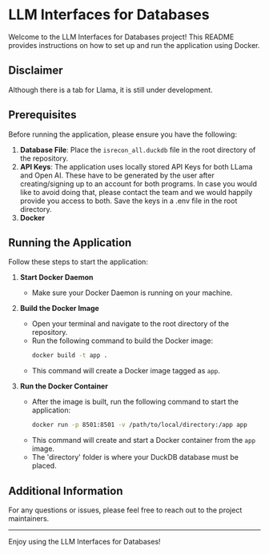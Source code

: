 # LLM Interfaces for Databases

Welcome to the LLM Interfaces for Databases project! This README provides instructions on how to set up and run the application using Docker.

## Disclaimer

Although there is a tab for Llama, it is still under development.

## Prerequisites

Before running the application, please ensure you have the following:

1. **Database File**: Place the `isrecon_all.duckdb` file in the root directory of the repository.
2. **API Keys**: The application uses locally stored API Keys for both LLama and Open AI. These have to be generated by the user after creating/signing up to an account for both programs. In case you would like to avoid doing that, please contact the team and we would happily provide you access to both. Save the keys in a .env file in the root directory. 
3. **Docker**

## Running the Application

Follow these steps to start the application:

1. **Start Docker Daemon**
   - Make sure your Docker Daemon is running on your machine.

2. **Build the Docker Image**
   - Open your terminal and navigate to the root directory of the repository.
   - Run the following command to build the Docker image:
     ```bash
     docker build -t app .
     ```
   - This command will create a Docker image tagged as `app`.

3. **Run the Docker Container**
   - After the image is built, run the following command to start the application:
     ```bash
     docker run -p 8501:8501 -v /path/to/local/directory:/app app
     ```
   - This command will create and start a Docker container from the `app` image.
   - The 'directory' folder is where your DuckDB database must be placed.

## Additional Information

For any questions or issues, please feel free to reach out to the project maintainers.

---

Enjoy using the LLM Interfaces for Databases!
